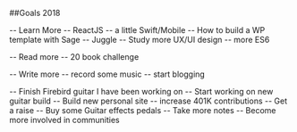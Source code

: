 ##Goals 2018

-- Learn More
  -- ReactJS
  -- a little Swift/Mobile
  -- How to build a WP template with Sage
  -- Juggle
  -- Study more UX/UI design
  -- more ES6

-- Read more
  -- 20 book challenge

-- Write more
  -- record some music
  -- start blogging

-- Finish Firebird guitar I have been working on
-- Start working on new guitar build
-- Build new personal site
-- increase 401K contributions
-- Get a raise
-- Buy some Guitar effects pedals
-- Take more notes
-- Become more involved in communities
